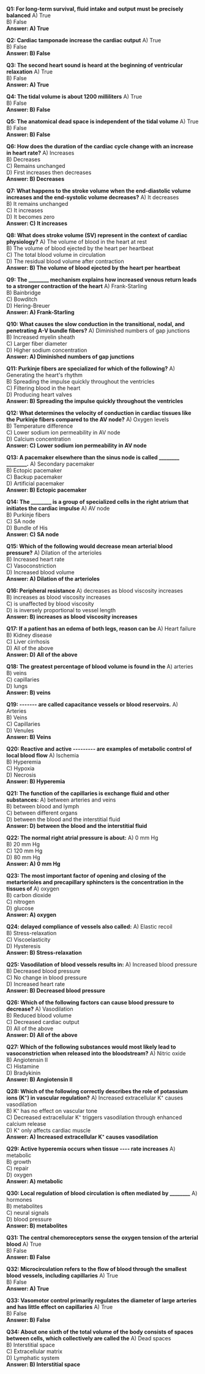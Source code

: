 **Q1: For long-term survival, fluid intake and output must be precisely balanced**
A) True  
B) False  
**Answer: A) True**

**Q2: Cardiac tamponade increase the cardiac output**
A) True  
B) False  
**Answer: B) False**

**Q3: The second heart sound is heard at the beginning of ventricular relaxation**
A) True  
B) False  
**Answer: A) True**

**Q4: The tidal volume is about 1200 milliliters**
A) True  
B) False  
**Answer: B) False**

**Q5: The anatomical dead space is independent of the tidal volume**
A) True  
B) False  
**Answer: B) False**

**Q6: How does the duration of the cardiac cycle change with an increase in heart rate?**
A) Increases  
B) Decreases  
C) Remains unchanged  
D) First increases then decreases  
**Answer: B) Decreases**

**Q7: What happens to the stroke volume when the end-diastolic volume increases and the end-systolic volume decreases?**
A) It decreases  
B) It remains unchanged  
C) It increases  
D) It becomes zero  
**Answer: C) It increases**

**Q8: What does stroke volume (SV) represent in the context of cardiac physiology?**
A) The volume of blood in the heart at rest  
B) The volume of blood ejected by the heart per heartbeat  
C) The total blood volume in circulation  
D) The residual blood volume after contraction  
**Answer: B) The volume of blood ejected by the heart per heartbeat**

**Q9: The ________ mechanism explains how increased venous return leads to a stronger contraction of the heart**
A) Frank-Starling  
B) Bainbridge  
C) Bowditch  
D) Hering-Breuer  
**Answer: A) Frank-Starling**

**Q10: What causes the slow conduction in the transitional, nodal, and penetrating A-V bundle fibers?**
A) Diminished numbers of gap junctions  
B) Increased myelin sheath  
C) Larger fiber diameter  
D) Higher sodium concentration  
**Answer: A) Diminished numbers of gap junctions**

**Q11: Purkinje fibers are specialized for which of the following?**
A) Generating the heart's rhythm  
B) Spreading the impulse quickly throughout the ventricles  
C) Filtering blood in the heart  
D) Producing heart valves  
**Answer: B) Spreading the impulse quickly throughout the ventricles**

**Q12: What determines the velocity of conduction in cardiac tissues like the Purkinje fibers compared to the AV node?**
A) Oxygen levels  
B) Temperature difference  
C) Lower sodium ion permeability in AV node  
D) Calcium concentration  
**Answer: C) Lower sodium ion permeability in AV node**

**Q13: A pacemaker elsewhere than the sinus node is called ________ ________.**
A) Secondary pacemaker  
B) Ectopic pacemaker  
C) Backup pacemaker  
D) Artificial pacemaker  
**Answer: B) Ectopic pacemaker**

**Q14: The ________ is a group of specialized cells in the right atrium that initiates the cardiac impulse**
A) AV node  
B) Purkinje fibers  
C) SA node  
D) Bundle of His  
**Answer: C) SA node**

**Q15: Which of the following would decrease mean arterial blood pressure?**
A) Dilation of the arterioles  
B) Increased heart rate  
C) Vasoconstriction  
D) Increased blood volume  
**Answer: A) Dilation of the arterioles**

**Q16: Peripheral resistance**
A) decreases as blood viscosity increases  
B) increases as blood viscosity increases  
C) is unaffected by blood viscosity  
D) is inversely proportional to vessel length  
**Answer: B) increases as blood viscosity increases**

**Q17: If a patient has an edema of both legs, reason can be**
A) Heart failure  
B) Kidney disease  
C) Liver cirrhosis  
D) All of the above  
**Answer: D) All of the above**

**Q18: The greatest percentage of blood volume is found in the**
A) arteries  
B) veins  
C) capillaries  
D) lungs  
**Answer: B) veins**

**Q19: ------- are called capacitance vessels or blood reservoirs.**
A) Arteries  
B) Veins  
C) Capillaries  
D) Venules  
**Answer: B) Veins**

**Q20: Reactive and active --------- are examples of metabolic control of local blood flow**
A) Ischemia  
B) Hyperemia  
C) Hypoxia  
D) Necrosis  
**Answer: B) Hyperemia**

**Q21: The function of the capillaries is exchange fluid and other substances:**
A) between arteries and veins  
B) between blood and lymph  
C) between different organs  
D) between the blood and the interstitial fluid  
**Answer: D) between the blood and the interstitial fluid**

**Q22: The normal right atrial pressure is about:**
A) 0 mm Hg  
B) 20 mm Hg  
C) 120 mm Hg  
D) 80 mm Hg  
**Answer: A) 0 mm Hg**

**Q23: The most important factor of opening and closing of the metarterioles and precapillary sphincters is the concentration in the tissues of**
A) oxygen  
B) carbon dioxide  
C) nitrogen  
D) glucose  
**Answer: A) oxygen**

**Q24: delayed compliance of vessels also called:**
A) Elastic recoil  
B) Stress-relaxation  
C) Viscoelasticity  
D) Hysteresis  
**Answer: B) Stress-relaxation**

**Q25: Vasodilation of blood vessels results in:**
A) Increased blood pressure  
B) Decreased blood pressure  
C) No change in blood pressure  
D) Increased heart rate  
**Answer: B) Decreased blood pressure**

**Q26: Which of the following factors can cause blood pressure to decrease?**
A) Vasodilation  
B) Reduced blood volume  
C) Decreased cardiac output  
D) All of the above  
**Answer: D) All of the above**

**Q27: Which of the following substances would most likely lead to vasoconstriction when released into the bloodstream?**
A) Nitric oxide  
B) Angiotensin II  
C) Histamine  
D) Bradykinin  
**Answer: B) Angiotensin II**

**Q28: Which of the following correctly describes the role of potassium ions (K⁺) in vascular regulation?**
A) Increased extracellular K⁺ causes vasodilation  
B) K⁺ has no effect on vascular tone  
C) Decreased extracellular K⁺ triggers vasodilation through enhanced calcium release  
D) K⁺ only affects cardiac muscle  
**Answer: A) Increased extracellular K⁺ causes vasodilation**

**Q29: Active hyperemia occurs when tissue      ----    rate increases**
A) metabolic  
B) growth  
C) repair  
D) oxygen  
**Answer: A) metabolic**

**Q30: Local regulation of blood circulation is often mediated by ________**
A) hormones  
B) metabolites  
C) neural signals  
D) blood pressure  
**Answer: B) metabolites**

**Q31: The central chemoreceptors sense the oxygen tension of the arterial blood**
A) True  
B) False  
**Answer: B) False**

**Q32: Microcirculation refers to the flow of blood through the smallest blood vessels, including capillaries**
A) True  
B) False  
**Answer: A) True**

**Q33: Vasomotor control primarily regulates the diameter of large arteries and has little effect on capillaries**
A) True  
B) False  
**Answer: B) False**

**Q34: About one sixth of the total volume of the body consists of spaces between cells, which collectively are called the**
A) Dead spaces  
B) Interstitial space  
C) Extracellular matrix  
D) Lymphatic system  
**Answer: B) Interstitial space**